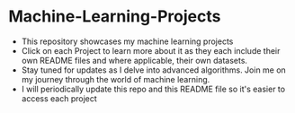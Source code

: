 # Machine-Learning-Projects

* This repository showcases my machine learning projects
*  Click on each Project to learn more about it as they each include their own README files and where applicable, their own datasets.
*  Stay tuned for updates as I delve into advanced algorithms. Join me on my journey through the world of machine learning.
*  I will periodically update this repo and this README file so it's easier to access each project
    
